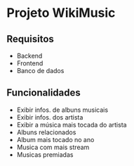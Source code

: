 # Projeto WikiMusic

## Requisitos

- Backend
- Frontend
- Banco de dados

## Funcionalidades

- Exibir infos. de albuns musicais
- Exibir infos. dos artista
- Exibir a música mais tocada do artista
- Albuns relacionados
- Album mais tocado no ano
- Musica com mais stream
- Musicas premiadas

